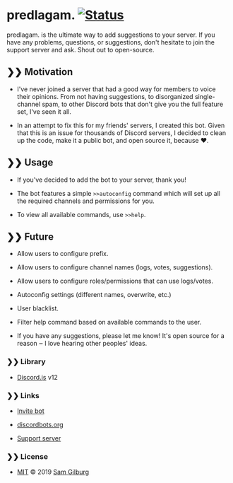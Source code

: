 # predlagam. [![Status](https://discordbots.org/api/widget/status/557063959606460458.svg)](https://discordbots.org/bot/557063959606460458)
predlagam. is the ultimate way to add suggestions to your server. If you have any problems, questions, or suggestions, don't hesitate to join the support server and ask. Shout out to open-source.

## ❯❯ Motivation
* I've never joined a server that had a good way for members to voice their opinions. From not having suggestions, to disorganized single-channel spam, to other Discord bots that don't give you the full feature set, I've seen it all.

* In an attempt to fix this for my friends' servers, I created this bot. Given that this is an issue for thousands of Discord servers, I decided to clean up the code, make it a public bot, and open source it, because :heart:.

## ❯❯ Usage
* If you've decided to add the bot to your server, thank you!

* The bot features a simple `>>autoconfig` command which will set up all the required channels and permissions for you.

* To view all available commands, use `>>help`.

## ❯❯ Future
* Allow users to configure prefix.

* Allow users to configure channel names (logs, votes, suggestions).

* Allow users to configure roles/permissions that can use logs/votes.

* Autoconfig settings (different names, overwrite, etc.)

* User blacklist.

* Filter help command based on available commands to the user.

* If you have any suggestions, please let me know! It's open source for a reason ‒ I love hearing other peoples' ideas.

### ❯❯ Library
* [Discord.js](https://discord.js.org) v12

### ❯❯ Links
* [Invite bot](https://discordapp.com/oauth2/authorize?client_id=557063959606460458&permissions=537259088&scope=bot)

* [discordbots.org](https://discordbots.org/bot/557063959606460458)

* [Support server](https://discord.gg/rf3zd3e)

### ❯❯ License
* [MIT](https://github.com/syztumGG/predlagam./blob/master/LICENSE.md) © 2019 [Sam Gilburg](https://github.com/syztumGG)